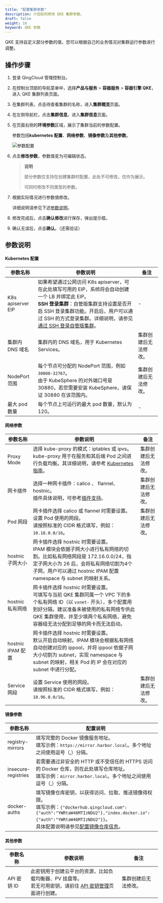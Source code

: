 ```yaml
---
title: "配置集群参数"
description: 介绍如何修改 QKE 集群参数。
draft: false
weight: 10
keyword: QKE 参数
---
```


QKE 支持自定义部分参数的值，您可以根据自己的业务情况对集群运行参数进行调整。

## 操作步骤

1. 登录 QingCloud 管理控制台。

2. 在控制台顶部的导航菜单中，选择**产品与服务** > **容器服务** > **容器引擎 QKE**，进入 QKE 集群列表页面。

3. 在集群列表，点击待查看集群的名称，进入**集群概览**页面。

4. 在左侧导航栏，点击**集群信息**，进入**集群信息**页面。

4. 在页面右侧的**环境参数**区域，展示了集群当前的参数配置。

   参数包括**kubernetes 配置**、**网络参数**、**镜像参数**及**其他参数**。

   ![参数配置](../../../_images/paras_setting.png)

6. 点击**修改参数**，参数值变为可编辑状态。

   > **说明**
   >
   > 部分参数仅支持在创建集群时配置，此处不可修改，仅作为展示。
   >
   > 可同时修改不同类型的参数。

7. 根据实际情况进行参数值修改。

   详细说明请参见下述[参数说明](#参数说明)。

8. 修改完成后，点击**确认修改**进行保存，弹出提示框。

9. 确认无误后，点击**确认**。（还需验证）

## 参数说明

#### Kubernetes 配置

| 参数名称          | 参数说明                                                     | 备注                 |
| ----------------- | ------------------------------------------------------------ | -------------------- |
| K8s apiserver EIP | 如果希望通过公网访问 K8s apiserver，可在此处填写可用的 EIP，系统将会自动创建一个 LB 并绑定此 EIP。<br/>**SSH 登录集群**：自管版集群支持设置是否开启 SSH 登录集群功能。开启后，用户可以通过 SSH 的方式登录集群。详细说明，请参见[通过 SSH 登录自管版集群]()。 | -                    |
| 集群内 DNS 域名   | 集群内的 DNS 域名，用于 Kubernetes Services。                | 集群创建后无法修改。 |
| NodePort 范围     | 每个节点可分配的 NodePort 范围，例如 `30000-32767`。<br/>由于 KubeSphere 的对外端口号是 30880，若您需要安装 KubeSphere，请保证 30880 在该范围内。 | 集群创建后无法修改。 |
| 最大 pod 数量     | 每个节点上可运行的最大 pod 数量，默认为 120。                | -                    |

#### 网络参数

| 参数名称             | 参数说明                                                     | 备注                 |
| -------------------- | ------------------------------------------------------------ | -------------------- |
| Proxy Mode           | 选择 kube-proxy 的模式：iptables 或 ipvs。<br/>kube-proxy 用于在服务和其后端 Pod 之间进行负载均衡。其详细说明，请参考 [Kubernetes 指南](https://feisky.gitbooks.io/kubernetes/content/components/kube-proxy.html)。 | 集群创建后无法修改。 |
| 网卡插件             | 选择一种网卡插件：calico 、 flannel、hostnic。<br/>插件具体说明，可参考[插件支持](/container/qke_plus/intro/plugin/)。 | 集群创建后无法修改。 |
| Pod 网段             | 网卡插件选择 calico 或 flannel 时需要设置。<br/>设置 Pod 使用的网段。<br/>请按照标准的 CIDR 格式填写，例如：`10.10.0.0/16`。 | 集群创建后无法修改。 |
| hostnic 子网大小     | 网卡插件选择 hostnic 时需要设置。<br/>IPAM 模块会依据子网大小进行私有网络的切割。比如私有网络网段是 172.16.0.0/24，指定子网大小为 26 后，会将私有网络切割为4个子网，用户可以通过 hostnic IPAM 配置 namespace 与 subnet 的映射关系。 |                      |
| hostnic 私有网络     | 网卡插件选择 hostnic 时需要设置。<br/>可填写与当前 QKE 集群同属一个 VPC 下的多个私有网络 ID（以 `vxnet-` 开头），多个配置用到好分隔。建议准备未被使用的私有网络专供此 QKE 集群使用，并至少填两个私有网络，避免容器组无法分配到足够的网卡而无法启动。 |                      |
| hostnic IPAM    配置 | 网卡插件选择 hostnic 时需要设置。<br/>默认开启自动映射。IPAM 模块会根据私有网络自动创建对应的 ippool，并将 ippool 依据子网大小切割为 subnet，实现 namespace 与 subnet 的映射，相关 Pod 的 IP 会在对应的 subnet 中进行分配。 |                      |
| Service 网段         | 设置 Service 使用的网段。<br/>请按照标准的 CIDR 格式填写，例如：`10.96.0.0/16`。 | 集群创建后无法修改。 |

#### 镜像参数

| 参数名称            | 配置说明                                                     |
| ------------------- | ------------------------------------------------------------ |
| registry-mirrors    | 填写完整的 Docker 镜像服务地址。 <br/>填写示例：`https://mirror.harbor.local`。多个地址之间使用逗号（,）分隔。 |
| insecure-registries | 若需要通过非安全的 HTTP 或不受信任的 HTTPS 访问的 Docker 仓库，则在此处填写仓库地址。<br/>填写示例：`mirror.harbor.local`。多个地址之间使用逗号（,）分隔。 |
| docker-auths        | 填写镜像仓库密钥，以获得访问、拉取、推送镜像得权限。<br/>填写示例：`{"dockerhub.qingcloud.com":{"auth":"YWRtaW46MTIzNDU2"},"index.docker.io":{"auth":"YWRtaW46MTIzNDU2"}}`。<br/>具体配置说明请参见[配置镜像仓库信息](/container/qke_plus/quickstart/cfg_mirror_repo/#步骤二配置镜像仓库信息)。 |

#### 其他参数

| 参数名称    | 参数说明                                                     | 备注                 |
| ----------- | ------------------------------------------------------------ | -------------------- |
| API 密钥 ID | 此密钥用于创建云平台的资源，比如负载均衡器、PV 挂盘等。<br/>若无可用密钥，请前往 [API 密钥管理](https://console.qingcloud.com/access_keys/)页面进行创建。 | 集群创建后无法修改。 |







